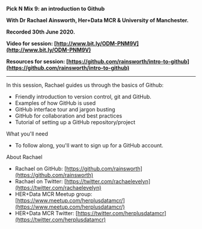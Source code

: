 **Pick N Mix 9: an introduction to Github**

**With Dr Rachael Ainsworth, Her+Data MCR & University of Manchester.**

**Recorded 30th June 2020.**

**Video for session: [http://www.bit.ly/ODM-PNM9V](http://www.bit.ly/ODM-PNM9V)**

**Resources for session: [https://github.com/rainsworth/intro-to-github](https://github.com/rainsworth/intro-to-github)**

----

In this session, Rachael guides us through the basics of Github:
- Friendly introduction to version control, git and GitHub.
- Examples of how GitHub is used
- GitHub interface tour and jargon busting
- GitHub for collaboration and best practices
- Tutorial of setting up a GitHub repository/project

What you'll need
- To follow along, you'll want to sign up for a GitHub account.

About Rachael
- Rachael on GitHub: [https://github.com/rainsworth](https://github.com/rainsworth)
- Rachael on Twitter: [https://twitter.com/rachaelevelyn](https://twitter.com/rachaelevelyn)
- HER+Data MCR Meetup group: [https://www.meetup.com/herplusdatamcr/](https://www.meetup.com/herplusdatamcr/)
- HER+Data MCR Twitter: [https://twitter.com/herplusdatamcr](https://twitter.com/herplusdatamcr)
